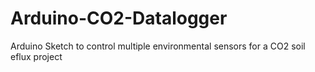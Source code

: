 # Arduino-CO2-Datalogger
Arduino Sketch to control multiple environmental sensors for a CO2 soil eflux project
